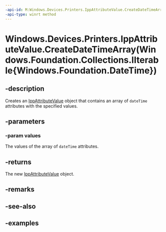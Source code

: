 ```yaml
---
-api-id: M:Windows.Devices.Printers.IppAttributeValue.CreateDateTimeArray(Windows.Foundation.Collections.IIterable{Windows.Foundation.DateTime})
-api-type: winrt method
---
```


# Windows.Devices.Printers.IppAttributeValue.CreateDateTimeArray(Windows.Foundation.Collections.IIterable{Windows.Foundation.DateTime})

<!--
public static Windows.Devices.Printers.IppAttributeValue CreateDateTimeArray (System.Collections.Generic.IEnumerable<System.DateTimeOffset> values);
-->


## -description

Creates an [IppAttributeValue](ippattributevalue.md) object that contains an array of `dateTime` attributes with the specified values.

## -parameters

### -param values

The values of the array of `dateTime` attributes.

## -returns

The new [IppAttributeValue](ippattributevalue.md) object.

## -remarks

## -see-also

## -examples


